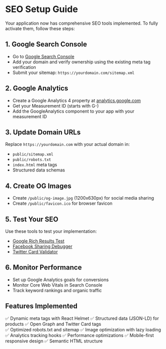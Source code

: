# SEO Setup Guide

Your application now has comprehensive SEO tools implemented. To fully activate them, follow these steps:

## 1. Google Search Console
- Go to [Google Search Console](https://search.google.com/search-console)
- Add your domain and verify ownership using the existing meta tag verification
- Submit your sitemap: `https://yourdomain.com/sitemap.xml`

## 2. Google Analytics
- Create a Google Analytics 4 property at [analytics.google.com](https://analytics.google.com)
- Get your Measurement ID (starts with G-)
- Add the GoogleAnalytics component to your app with your measurement ID

## 3. Update Domain URLs
Replace `https://yourdomain.com` with your actual domain in:
- `public/sitemap.xml`
- `public/robots.txt` 
- `index.html` meta tags
- Structured data schemas

## 4. Create OG Images
- Create `/public/og-image.jpg` (1200x630px) for social media sharing
- Create `/public/favicon.ico` for browser favicon

## 5. Test Your SEO
Use these tools to test your implementation:
- [Google Rich Results Test](https://search.google.com/test/rich-results)
- [Facebook Sharing Debugger](https://developers.facebook.com/tools/debug/)
- [Twitter Card Validator](https://cards-dev.twitter.com/validator)

## 6. Monitor Performance
- Set up Google Analytics goals for conversions
- Monitor Core Web Vitals in Search Console
- Track keyword rankings and organic traffic

## Features Implemented
✅ Dynamic meta tags with React Helmet
✅ Structured data (JSON-LD) for products
✅ Open Graph and Twitter Card tags  
✅ Optimized robots.txt and sitemap
✅ Image optimization with lazy loading
✅ Analytics tracking hooks
✅ Performance optimizations
✅ Mobile-first responsive design
✅ Semantic HTML structure
